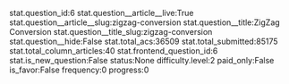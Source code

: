 stat.question_id:6
stat.question__article__live:True
stat.question__article__slug:zigzag-conversion
stat.question__title:ZigZag Conversion
stat.question__title_slug:zigzag-conversion
stat.question__hide:False
stat.total_acs:36509
stat.total_submitted:85175
stat.total_column_articles:40
stat.frontend_question_id:6
stat.is_new_question:False
status:None
difficulty.level:2
paid_only:False
is_favor:False
frequency:0
progress:0
